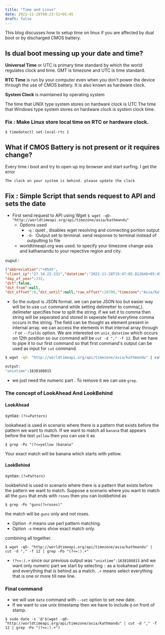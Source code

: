 ```yaml
---
title: "Time and Linux"
date: 2021-11-28T08:23:51+05:45
draft: false
---
```


This blog discusses how to setup time on linux if you are affected by dual boot or by discharged CMOS battery.


## Is dual boot messing up your date and time?
**Universal Time** or UTC is primary time standard by which the world regulates clock and time. GMT is timezone and UTC is time standard. 

**RTC Time** is run by your computer even when you don't power the device through the use of CMOS battery. It is also known as hardware clock. 

**System Clock** is maintained by operating system 

The time that UNIX type system stores on hardware clock is UTC
The time that Windows type system stores on hardware clock is system clock time. 


### Fix  : Make Linux store local time on RTC or hardware clock.

```
$ timedatectl set-local-rtc 1
```

## What if CMOS Battery is not present or it requires change?

Every time i boot and try to open up my browser and start surfing. I get the error 

```The clock on your system is behind. please update the clock```


## Fix : Simple Script that sends request to API and sets the date

- First send request to API using Wget
```$ wget -qO- "http://worldtimeapi.org/api/timezone/asia/kathmandu"  ```
    - Options used
        - `-q` : quiet , disables wget resolving and connecting portion output
        - `-O-` :Output set to terminal. send response to terminal instead of outputting to file
    - worldtimeapi.org was used. to specify your timezone change asia and kathamandu to your repective region and city.

ouput : 

```json
{"abbreviation":"+0545",
"client_ip":"27.34.22.231","datetime":"2021-11-28T19:47:05.812646+05:45","day_of_week":0,
"day_of_year":332,
"dst":false,
"dst_from":null,
"dst_offset":0,"dst_until":null,"raw_offset":20700,"timezone":"Asia/Kathmandu","unixtime":1638108125,"utc_datetime":"2021-11-28T14:02:05.812646+00:00","utc_offset":"+05:45","week_number":47}
```

- So the output is JSON format. we can parse JSON too but easier way will be to use `cut` command while setting delimetter to comma(,). delimeter specifies how to split the string. if we set it to comma then string will be seperated and stored in seperate field everytime comma occurs in the string. The field can be thought as element present in internal array.  we can access the elements in that internal array through `-f` or `--fields` option. We are interested on `unix_datetime` which occurs on 12th position so our command will be `cut -d "," -f 12`. But we have to pipe it to our first command so that first command's output can be used as input for `cut` command.

```bash
$ wget -qO- "http://worldtimeapi.org/api/timezone/asia/kathmandu" | cut -d "," -f 12

output:
"unixtime":1638108815
```

- we just need the numeric part . To remove it we can use `grep`. 

### The concept of LookAhead And LookBehind

#### LookAhead 
syntax: `(?<=Pattern)`

lookahead is used in scenario where there is a pattern that exists before the pattern we want to match.
If we want to match all `banana` that appears before the text `yellow` then you can use it as

```
$ grep -Po "(?<=yellow )banana"
```
Your exact match will be banana which starts with yellow.

#### LookBehind
syntax: `(?=Pattern)`

lookbehind is used in scenario where there is a pattern that exists before the pattern we want to match.
Suppose a scenario where you want to match all the `guns` that ends with `roses` then you can lookbehind as

```
$ grep -Po "guns(?=roses)"
```
the match will be `guns` only and not roses. 

- Option `-P` means use perl pattern matching.
- Option `-o` means show exact match only.


combining all together. 

```
$ wget -qO- "http://worldtimeapi.org/api/timezone/asia/kathmandu" | cut -d "," -f 12 | grep -Po "(?<=:).+"
```

- `(?<=:).+` since our previous output was `"unixtime":1638108815` and we want only numeric part we start by selecting `:` as a lookahead pattern and everything that is behind as a match. `.+` means select everything that is one or more till new line.


### Final command

- we will use `date` command with `--set` option to set new date. 
- If we want to use unix timestamp then we have to include `@` on front of stamp.

```
$ sudo date -s '@'$(wget -qO- "http://worldtimeapi.org/api/timezone/asia/kathmandu" | cut -d "," -f 12 | grep -Po "(?<=:).+")
```


